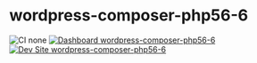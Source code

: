 # wordpress-composer-php56-6

![CI none](https://img.shields.io/badge/ci-none-orange.svg)
[![Dashboard wordpress-composer-php56-6](https://img.shields.io/badge/dashboard-wordpress_composer_php56_6-yellow.svg)](https://dashboard.pantheon.io/sites/48458de5-504d-44d6-89da-fcdce1cbd421#dev/code)
[![Dev Site wordpress-composer-php56-6](https://img.shields.io/badge/site-wordpress_composer_php56_6-blue.svg)](http://dev-wordpress-composer-php56-6.pantheonsite.io/)